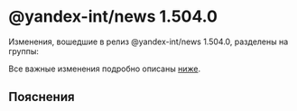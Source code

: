 # @yandex-int/news 1.504.0

<!-- ЧЕЛОВЕЧЕСКОЕ ВСТУПЛЕНИЕ -->

Изменения, вошедшие в релиз @yandex-int/news 1.504.0, разделены на группы:

Все важные изменения подробно описаны [ниже](#Пояснения).

## Пояснения

